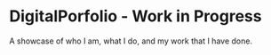 # DigitalPorfolio - Work in Progress
A showcase of who I am, what I do, and my work that I have done.
